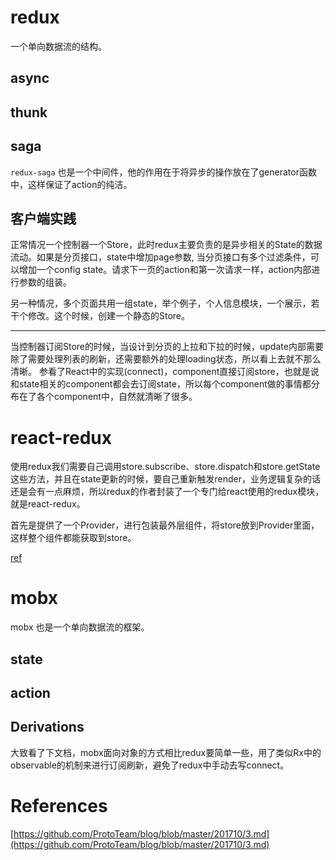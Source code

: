 # redux

一个单向数据流的结构。

## async

## thunk

## saga

`redux-saga` 也是一个中间件，他的作用在于将异步的操作放在了generator函数中，这样保证了action的纯洁。

## 客户端实践

正常情况一个控制器一个Store，此时redux主要负责的是异步相关的State的数据流动。如果是分页接口，state中增加page参数, 当分页接口有多个过滤条件，可以增加一个config state。请求下一页的action和第一次请求一样，action内部进行参数的组装。

另一种情况，多个页面共用一组state，举个例子，个人信息模块，一个展示，若干个修改。这个时候，创建一个静态的Store。

---

当控制器订阅Store的时候，当设计到分页的上拉和下拉的时候，update内部需要除了需要处理列表的刷新，还需要额外的处理loading状态，所以看上去就不那么清晰。
参看了React中的实现(connect)，component直接订阅store，也就是说和state相关的component都会去订阅state，所以每个component做的事情都分布在了各个component中，自然就清晰了很多。

# react-redux

使用redux我们需要自己调用store.subscribe、store.dispatch和store.getState这些方法，并且在state更新的时候，要自己重新触发render，业务逻辑复杂的话还是会有一点麻烦，所以redux的作者封装了一个专门给react使用的redux模块，就是react-redux。

首先是提供了一个Provider，进行包装最外层组件，将store放到Provider里面，这样整个组件都能获取到store。

[ref](https://juejin.cn/post/6847902216234369037)

# mobx

mobx 也是一个单向数据流的框架。

## state 

## action

## Derivations

大致看了下文档，mobx面向对象的方式相比redux要简单一些，用了类似Rx中的observable的机制来进行订阅刷新，避免了redux中手动去写connect。

# References

[https://github.com/ProtoTeam/blog/blob/master/201710/3.md](https://github.com/ProtoTeam/blog/blob/master/201710/3.md)
